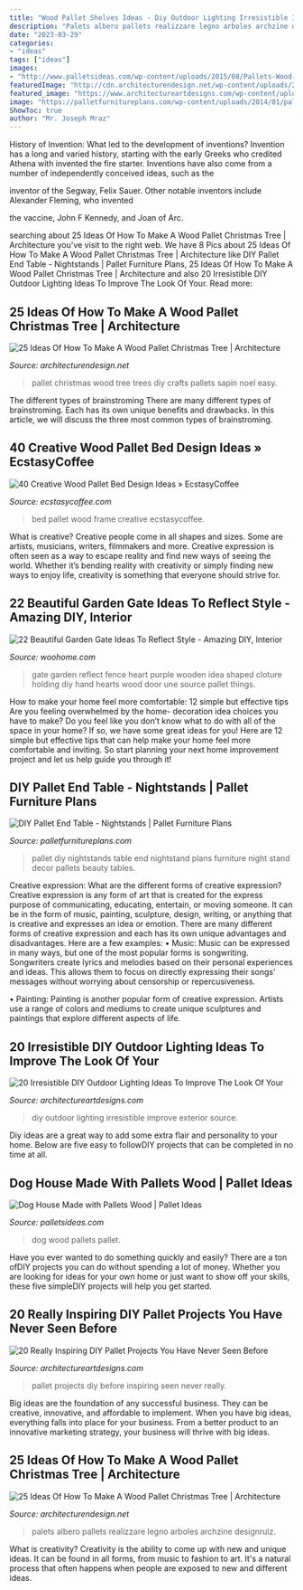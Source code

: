 ```yaml
---
title: "Wood Pallet Shelves Ideas - Diy Outdoor Lighting Irresistible Improve Exterior Source"
description: "Palets albero pallets realizzare legno arboles archzine designrulz"
date: "2023-03-29"
categories:
- "ideas"
tags: ["ideas"]
images:
- "http://www.palletsideas.com/wp-content/uploads/2015/08/Pallets-Wood-Dog-House.jpg"
featuredImage: "http://cdn.architecturendesign.net/wp-content/uploads/2015/12/AD-Ideas-Of-How-To-Make-A-Wood-Pallet-Christmas-Tree-02.jpeg"
featured_image: "https://www.architectureartdesigns.com/wp-content/uploads/2016/03/2-63.jpg"
image: "https://palletfurnitureplans.com/wp-content/uploads/2014/01/pallet-nightstand-3.jpg"
ShowToc: true
author: "Mr. Joseph Mraz"
---
```



History of Invention: What led to the development of inventions?
Invention has a long and varied history, starting with the early Greeks who credited Athena with invented the
fire starter. Inventions have also come from a number of independently conceived ideas, such as the

inventor of the Segway, Felix Sauer. Other notable inventors include Alexander Fleming, who invented

the vaccine, John F Kennedy, and Joan of Arc.

	

		
searching about 25 Ideas Of How To Make A Wood Pallet Christmas Tree | Architecture you've visit to the right web. We have 8 Pics about 25 Ideas Of How To Make A Wood Pallet Christmas Tree | Architecture like DIY Pallet End Table - Nightstands | Pallet Furniture Plans, 25 Ideas Of How To Make A Wood Pallet Christmas Tree | Architecture and also 20 Irresistible DIY Outdoor Lighting Ideas To Improve The Look Of Your. Read more:
		
    
## 25 Ideas Of How To Make A Wood Pallet Christmas Tree | Architecture

<img loading=lazy src="http://cdn.architecturendesign.net/wp-content/uploads/2015/12/AD-Ideas-Of-How-To-Make-A-Wood-Pallet-Christmas-Tree-02.jpeg" onerror="this.onerror=null;this.src='https://tse4.mm.bing.net/th?id=OIP.siueiNs457idOU-7kkdoiQHaNI&amp;pid=15.1';" alt="25 Ideas Of How To Make A Wood Pallet Christmas Tree | Architecture">

_Source: architecturendesign.net_

>pallet christmas wood tree trees diy crafts pallets sapin noel easy. 

	

The different types of brainstroming
There are many different types of brainstroming. Each has its own unique benefits and drawbacks. In this article, we will discuss the three most common types of brainstroming.

    
## 40 Creative Wood Pallet Bed Design Ideas » EcstasyCoffee

<img loading=lazy src="https://i0.wp.com/www.ecstasycoffee.com/wp-content/uploads/2016/10/Rustic-Pallet-Bed-Frame-with-Lights.jpg" onerror="this.onerror=null;this.src='https://tse3.mm.bing.net/th?id=OIP.OQ6QtbR80bJzUKSsFY9aMAHaJ4&amp;pid=15.1';" alt="40 Creative Wood Pallet Bed Design Ideas » EcstasyCoffee">

_Source: ecstasycoffee.com_

>bed pallet wood frame creative ecstasycoffee. 

	

What is creative?
Creative people come in all shapes and sizes. Some are artists, musicians, writers, filmmakers and more. Creative expression is often seen as a way to escape reality and find new ways of seeing the world. Whether it’s bending reality with creativity or simply finding new ways to enjoy life, creativity is something that everyone should strive for.

    
## 22 Beautiful Garden Gate Ideas To Reflect Style - Amazing DIY, Interior

<img loading=lazy src="http://www.woohome.com/wp-content/uploads/2014/03/garden-gate-20.jpg" onerror="this.onerror=null;this.src='https://tse4.mm.bing.net/th?id=OIP.WbJj-2zvWaOQxS12KIGkEQHaJ4&amp;pid=15.1';" alt="22 Beautiful Garden Gate Ideas To Reflect Style - Amazing DIY, Interior">

_Source: woohome.com_

>gate garden reflect fence heart purple wooden idea shaped cloture holding diy hand hearts wood door une source pallet things. 

	

How to make your home feel more comfortable: 12 simple but effective tips
Are you feeling overwhelmed by the home- decoration idea choices you have to make? Do you feel like you don’t know what to do with all of the space in your home? If so, we have some great ideas for you! Here are 12 simple but effective tips that can help make your home feel more comfortable and inviting. So start planning your next home improvement project and let us help guide you through it!

    
## DIY Pallet End Table - Nightstands | Pallet Furniture Plans

<img loading=lazy src="https://palletfurnitureplans.com/wp-content/uploads/2014/01/pallet-nightstand-3.jpg" onerror="this.onerror=null;this.src='https://tse1.mm.bing.net/th?id=OIP.7G_AYDkIvMZTHchbu2pi9QHaJ4&amp;pid=15.1';" alt="DIY Pallet End Table - Nightstands | Pallet Furniture Plans">

_Source: palletfurnitureplans.com_

>pallet diy nightstands table end nightstand plans furniture night stand decor pallets beauty tables. 

	

Creative expression: What are the different forms of creative expression?
Creative expression is any form of art that is created for the express purpose of communicating, educating, entertain, or moving someone. It can be in the form of music, painting, sculpture, design, writing, or anything that is creative and expresses an idea or emotion. There are many different forms of creative expression and each has its own unique advantages and disadvantages. Here are a few examples: 
• Music: Music can be expressed in many ways, but one of the most popular forms is songwriting. Songwriters create lyrics and melodies based on their personal experiences and ideas. This allows them to focus on directly expressing their songs’ messages without worrying about censorship or repercusiveness. 

• Painting: Painting is another popular form of creative expression. Artists use a range of colors and mediums to create unique sculptures and paintings that explore different aspects of life.

    
## 20 Irresistible DIY Outdoor Lighting Ideas To Improve The Look Of Your

<img loading=lazy src="https://www.architectureartdesigns.com/wp-content/uploads/2016/08/4-26.jpg" onerror="this.onerror=null;this.src='https://tse2.mm.bing.net/th?id=OIP.UETsjllC0GnOlL3FjOEJwwHaKH&amp;pid=15.1';" alt="20 Irresistible DIY Outdoor Lighting Ideas To Improve The Look Of Your">

_Source: architectureartdesigns.com_

>diy outdoor lighting irresistible improve exterior source. 

	

Diy ideas are a great way to add some extra flair and personality to your home. Below are five easy to followDIY projects that can be completed in no time at all.

    
## Dog House Made With Pallets Wood | Pallet Ideas

<img loading=lazy src="http://www.palletsideas.com/wp-content/uploads/2015/08/Pallets-Wood-Dog-House.jpg" onerror="this.onerror=null;this.src='https://tse2.mm.bing.net/th?id=OIP.GkwKlxLgb1KlxDJGNHjbnwHaNd&amp;pid=15.1';" alt="Dog House Made with Pallets Wood | Pallet Ideas">

_Source: palletsideas.com_

>dog wood pallets pallet. 

	

Have you ever wanted to do something quickly and easily? There are a ton ofDIY projects you can do without spending a lot of money. Whether you are looking for ideas for your own home or just want to show off your skills, these five simpleDIY projects will help you get started.

    
## 20 Really Inspiring DIY Pallet Projects You Have Never Seen Before

<img loading=lazy src="https://www.architectureartdesigns.com/wp-content/uploads/2016/03/2-63.jpg" onerror="this.onerror=null;this.src='https://tse3.mm.bing.net/th?id=OIP.uHtefiEliy9lykaeOb8fHAHaNd&amp;pid=15.1';" alt="20 Really Inspiring DIY Pallet Projects You Have Never Seen Before">

_Source: architectureartdesigns.com_

>pallet projects diy before inspiring seen never really. 

	

Big ideas are the foundation of any successful business. They can be creative, innovative, and affordable to implement. When you have big ideas, everything falls into place for your business. From a better product to an innovative marketing strategy, your business will thrive with big ideas.

    
## 25 Ideas Of How To Make A Wood Pallet Christmas Tree | Architecture

<img loading=lazy src="https://cdn.architecturendesign.net/wp-content/uploads/2015/12/AD-Ideas-Of-How-To-Make-A-Wood-Pallet-Christmas-Tree-17.jpg" onerror="this.onerror=null;this.src='https://tse2.mm.bing.net/th?id=OIP.CYMIJuN2rj6Oy7yN7Be5eAHaJ4&amp;pid=15.1';" alt="25 Ideas Of How To Make A Wood Pallet Christmas Tree | Architecture">

_Source: architecturendesign.net_

>palets albero pallets realizzare legno arboles archzine designrulz. 

	

What is creativity?
Creativity is the ability to come up with new and unique ideas. It can be found in all forms, from music to fashion to art. It's a natural process that often happens when people are exposed to new and different ideas.

